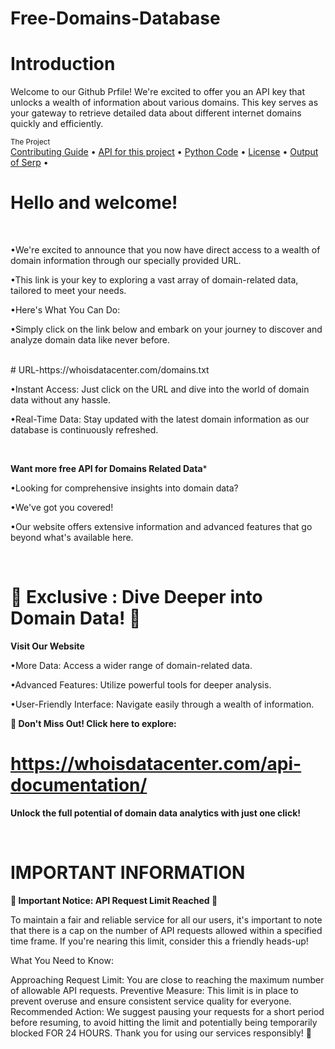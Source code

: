 # Free-Domains-Database

# Introduction
Welcome to our Github Prfile! We're excited to offer you an API key that unlocks a wealth of information about various domains. This key serves as your gateway to retrieve detailed data about different internet domains quickly and efficiently. 

<div >
    <sub>The Project</sub>
    <br />
    <a href="CONTRIBUTING.md">Contributing Guide</a> •
    <a href="API for this project">API for this project</a> •
    <a href="Python Code">Python Code</a> •
    <a href="LICENSE">License</a> •
    <a href="Output of Serp">Output of Serp</a> •
    <br />


# Hello and welcome!

<br/>

•We're excited to announce that you now have direct access to a wealth of domain information through our specially provided URL. 
<br/>

•This link is your key to exploring a vast array of domain-related data, tailored to meet your needs.
<br/>

•Here's What You Can Do:
<br/>

•Simply click on the link below and embark on your journey to discover and analyze domain data like never before.


<br/>
# URL-https://whoisdatacenter.com/domains.txt


 •Instant Access: Just click on the URL and dive into the world of domain data without any hassle.
<br/>


•Real-Time Data: Stay updated with the latest domain information as our database is continuously refreshed.
<br/>


<br/>

**Want more free API for Domains Related Data***
<br/>

•Looking for comprehensive insights into domain data? 
<br/>

•We've got you covered! 
<br/>

•Our website offers extensive information and advanced features that go beyond what's available here.


<br/>

# 🌟 Exclusive : Dive Deeper into Domain Data! 🌟

**Visit Our Website**


•More Data: Access a wider range of domain-related data.
<br/>

•Advanced Features: Utilize powerful tools for deeper analysis.
<br/>

•User-Friendly Interface: Navigate easily through a wealth of information.
<br/>

 **🔗 Don't Miss Out! Click here to explore:** 

# https://whoisdatacenter.com/api-documentation/

**Unlock the full potential of domain data analytics with just one click!**


<br/>

# IMPORTANT INFORMATION


**🚨 Important Notice: API Request Limit Reached 🚨**


To maintain a fair and reliable service for all our users, it's important to note that there is a cap on the number of API requests allowed within a specified time frame. 
If you're nearing this limit, consider this a friendly heads-up!

What You Need to Know:

Approaching Request Limit: You are close to reaching the maximum number of allowable API requests.
Preventive Measure: This limit is in place to prevent overuse and ensure consistent service quality for everyone.
Recommended Action: We suggest pausing your requests for a short period before resuming, to avoid hitting the limit and potentially being temporarily blocked FOR 24 HOURS.
Thank you for using our services responsibly! 🙏

